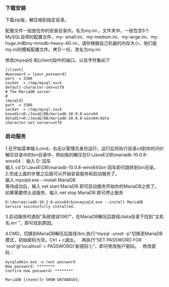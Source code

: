 ### 下载安装
下载zip版，解压缩到指定目录。


配置文件一般放在你的安装目录内，名为my.ini 。文件夹中，一般包含5个MySQL自带的配置文件，my- small.ini、my-medium.ini、my-large.ini、my-huge.ini和my-innodb-heavy-4G.ini，请你根据自己机器的内存大小，他们是my.ini的模板配置文件。拷贝一份，改名为my.ini.

修改[mysqld] 和[client]段中的端口，以及字符集如下  
```
[client]  
#password = [your_password]  
port  = 3306  
socket  = /tmp/mysql.sock  
default-character-set=utf8   
# The MariaDB server  
#  
[mysqld]  
port  = 3306  
socket  = /tmp/mysql.sock  
basedir=D:/JavaE/DB/mariadb-10.0.8-winx64  
datadir=D:/JavaE/DB/mariadb-10.0.8-winx64/data  
character-set-server=utf8 
```
### 启动服务

1.在开始菜单输入cmd，右击以管理员身份运行，运行后将执行目录cd到你的问价解压目录中的bin目录中，例如我的解压在D:\JavaE\DB\mariadb-10.0.8-winx64： 
输入 D: 回车  
输入 cd D:\JavaE\DB\mariadb-10.0.8-winx64\bin 回车即可跳转到bin目录。  
2.完成上面的步骤之后就可以开始安装服务和启动服务了。  
输入 mysqld.exe --install MariaDB  
等待成功后，输入 net start MariaDB 即可启动服务开始你的MariaDB之旅了。 
如果需要停止该服务，输入 net stop MariaDB 即可停止服务  

```
D:\dev\mariadb-10.2.6-winx64\bin>mysqld.exe --install MariaDB
Service successfully installed.
```
3.启动服务时遇到“系统错误1067”，在MariaDB解压后路径/data目录下找到“主机名.err ”，即可找到原因。  

4.CMD，切换到MariaDB解压后路径/bin,执行“mysql -uroot -p"切换至MariaDB模式，初始密码为空。Ctrl + c退出。  
再执行“SET PASSWORD FOR 'root'@'localhost' = PASSWORD('新密码');”，即可修改账户密码。  
修改密码：
```
mysqladmin.exe -u root password
New password: ********
Confirm new password: ********
```

```
MariaDB [(none)]> SHOW DATABASES;
```



